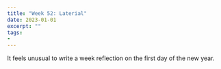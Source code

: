 ```yaml
---
title: "Week 52: Laterial"
date: 2023-01-01
excerpt: ""
tags:
- 
---
```

It feels unusual to write a week reflection on the first day of the new year.